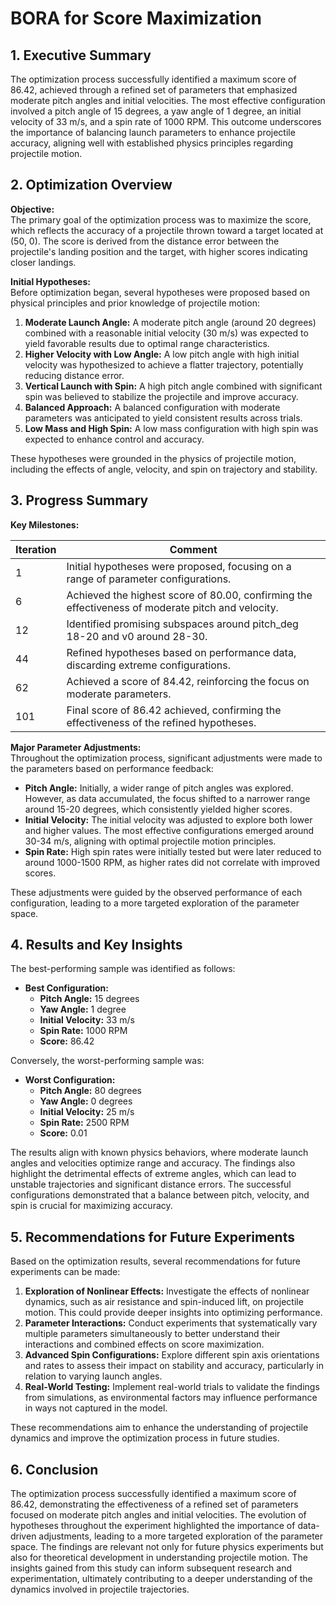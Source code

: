 # BORA for Score Maximization 

## 1. Executive Summary

The optimization process successfully identified a maximum score of 86.42, achieved through a refined set of parameters that emphasized moderate pitch angles and initial velocities. The most effective configuration involved a pitch angle of 15 degrees, a yaw angle of 1 degree, an initial velocity of 33 m/s, and a spin rate of 1000 RPM. This outcome underscores the importance of balancing launch parameters to enhance projectile accuracy, aligning well with established physics principles regarding projectile motion.

## 2. Optimization Overview

**Objective:**  
The primary goal of the optimization process was to maximize the score, which reflects the accuracy of a projectile thrown toward a target located at (50, 0). The score is derived from the distance error between the projectile's landing position and the target, with higher scores indicating closer landings.

**Initial Hypotheses:**  
Before optimization began, several hypotheses were proposed based on physical principles and prior knowledge of projectile motion:

1. **Moderate Launch Angle:** A moderate pitch angle (around 20 degrees) combined with a reasonable initial velocity (30 m/s) was expected to yield favorable results due to optimal range characteristics.
2. **Higher Velocity with Low Angle:** A low pitch angle with high initial velocity was hypothesized to achieve a flatter trajectory, potentially reducing distance error.
3. **Vertical Launch with Spin:** A high pitch angle combined with significant spin was believed to stabilize the projectile and improve accuracy.
4. **Balanced Approach:** A balanced configuration with moderate parameters was anticipated to yield consistent results across trials.
5. **Low Mass and High Spin:** A low mass configuration with high spin was expected to enhance control and accuracy.

These hypotheses were grounded in the physics of projectile motion, including the effects of angle, velocity, and spin on trajectory and stability.

## 3. Progress Summary

**Key Milestones:**

| Iteration | Comment                                                                                     |
|-----------|---------------------------------------------------------------------------------------------|
| 1         | Initial hypotheses were proposed, focusing on a range of parameter configurations.          |
| 6         | Achieved the highest score of 80.00, confirming the effectiveness of moderate pitch and velocity. |
| 12        | Identified promising subspaces around pitch_deg 18-20 and v0 around 28-30.                |
| 44        | Refined hypotheses based on performance data, discarding extreme configurations.           |
| 62        | Achieved a score of 84.42, reinforcing the focus on moderate parameters.                   |
| 101       | Final score of 86.42 achieved, confirming the effectiveness of the refined hypotheses.     |

**Major Parameter Adjustments:**  
Throughout the optimization process, significant adjustments were made to the parameters based on performance feedback:

- **Pitch Angle:** Initially, a wider range of pitch angles was explored. However, as data accumulated, the focus shifted to a narrower range around 15-20 degrees, which consistently yielded higher scores.
- **Initial Velocity:** The initial velocity was adjusted to explore both lower and higher values. The most effective configurations emerged around 30-34 m/s, aligning with optimal projectile motion principles.
- **Spin Rate:** High spin rates were initially tested but were later reduced to around 1000-1500 RPM, as higher rates did not correlate with improved scores.

These adjustments were guided by the observed performance of each configuration, leading to a more targeted exploration of the parameter space.

## 4. Results and Key Insights

The best-performing sample was identified as follows:

- **Best Configuration:**
  - **Pitch Angle:** 15 degrees
  - **Yaw Angle:** 1 degree
  - **Initial Velocity:** 33 m/s
  - **Spin Rate:** 1000 RPM
  - **Score:** 86.42

Conversely, the worst-performing sample was:

- **Worst Configuration:**
  - **Pitch Angle:** 80 degrees
  - **Yaw Angle:** 0 degrees
  - **Initial Velocity:** 25 m/s
  - **Spin Rate:** 2500 RPM
  - **Score:** 0.01

The results align with known physics behaviors, where moderate launch angles and velocities optimize range and accuracy. The findings also highlight the detrimental effects of extreme angles, which can lead to unstable trajectories and significant distance errors. The successful configurations demonstrated that a balance between pitch, velocity, and spin is crucial for maximizing accuracy.

## 5. Recommendations for Future Experiments

Based on the optimization results, several recommendations for future experiments can be made:

1. **Exploration of Nonlinear Effects:** Investigate the effects of nonlinear dynamics, such as air resistance and spin-induced lift, on projectile motion. This could provide deeper insights into optimizing performance.
2. **Parameter Interactions:** Conduct experiments that systematically vary multiple parameters simultaneously to better understand their interactions and combined effects on score maximization.
3. **Advanced Spin Configurations:** Explore different spin axis orientations and rates to assess their impact on stability and accuracy, particularly in relation to varying launch angles.
4. **Real-World Testing:** Implement real-world trials to validate the findings from simulations, as environmental factors may influence performance in ways not captured in the model.

These recommendations aim to enhance the understanding of projectile dynamics and improve the optimization process in future studies.

## 6. Conclusion

The optimization process successfully identified a maximum score of 86.42, demonstrating the effectiveness of a refined set of parameters focused on moderate pitch angles and initial velocities. The evolution of hypotheses throughout the experiment highlighted the importance of data-driven adjustments, leading to a more targeted exploration of the parameter space. The findings are relevant not only for future physics experiments but also for theoretical development in understanding projectile motion. The insights gained from this study can inform subsequent research and experimentation, ultimately contributing to a deeper understanding of the dynamics involved in projectile trajectories.